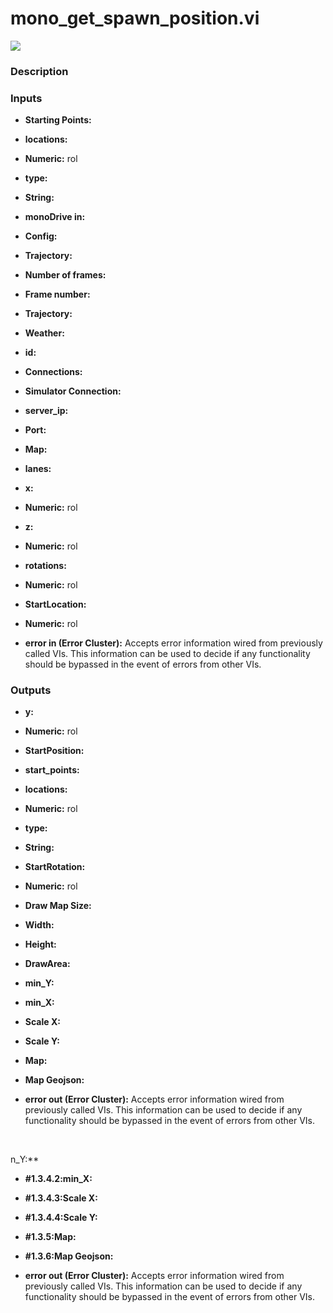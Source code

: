 # mono_get_spawn_position.vi

<p class="img_container">
<img class="lg_img" src="../mono_get_spawn_position.png"/>
</p>

### Description

 

### Inputs

- **Starting Points:**   

- **locations:**   

- **Numeric:**  rol 

- **type:**   

- **String:**   

- **monoDrive in:**   

- **Config:**   

- **Trajectory:**   

- **Number of frames:**   

- **Frame number:**   

- **Trajectory:**   

- **Weather:**   

- **id:**   

- **Connections:**   

- **Simulator Connection:**   

- **server_ip:**   

- **Port:**   

- **Map:**   

- **lanes:**   

- **x:**   

- **Numeric:**  rol 

- **z:**   

- **Numeric:**  rol 

- **rotations:**   

- **Numeric:**  rol 

- **StartLocation:**   

- **Numeric:**  rol 

- **error in (Error Cluster):** Accepts error information wired from previously called VIs. This information can be used to decide if any functionality should be bypassed in the event of errors from other VIs. 

### Outputs

- **y:**   

- **Numeric:**  rol 

- **StartPosition:**   

- **start_points:**   

- **locations:**   

- **Numeric:**  rol 

- **type:**   

- **String:**   

- **StartRotation:**   

- **Numeric:**  rol 

- **Draw Map Size:**   

- **Width:**   

- **Height:**   

- **DrawArea:**   

- **min_Y:**   

- **min_X:**   

- **Scale X:**   

- **Scale Y:**   

- **Map:**   

- **Map Geojson:**   

- **error out (Error Cluster):** Accepts error information wired from previously called VIs. This information can be used to decide if any functionality should be bypassed in the event of errors from other VIs. 

<p>&nbsp;</p>
n_Y:**   

- **#1.3.4.2:min_X:**   

- **#1.3.4.3:Scale X:**   

- **#1.3.4.4:Scale Y:**   

- **#1.3.5:Map:**   

- **#1.3.6:Map Geojson:**   

- **error out (Error Cluster):** Accepts error information wired from previously called VIs. This information can be used to decide if any functionality should be bypassed in the event of errors from other VIs. 

<p>&nbsp;</p>
